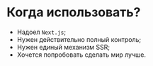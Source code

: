 # Когда использовать?

<style>
[data-slidev-no="39"] {
    ul {
        font-size: 2rem !important;

        code {
            font-size: 2rem !important;
        }
    }
}
</style>

<v-clicks>

- Надоел `Next.js`;
- Нужен действительно полный контроль;
- Нужен единый механизм SSR;
- Хочется попробовать сделать мир лучше.

</v-clicks>
